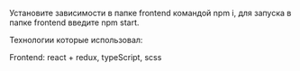 Установите зависимости в папке frontend командой npm i, для запуска в папке frontend введите npm start.

Технологии которые использовал:

Frontend: react + redux, typeScript, scss